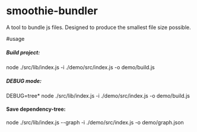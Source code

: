 # smoothie-bundler
A tool to bundle js files. Designed to produce the smallest file size possible.

#usage
##### Build project: 
node ./src/lib/index.js -i ./demo/src/index.js -o demo/build.js
##### DEBUG mode:
DEBUG=tree* node ./src/lib/index.js -i ./demo/src/index.js -o demo/build.js
#### Save dependency-tree:
node ./src/lib/index.js --graph -i ./demo/src/index.js -o demo/graph.json
